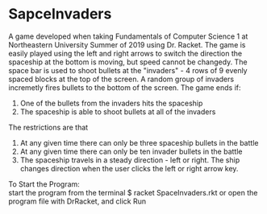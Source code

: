 # SapceInvaders
A game developed when taking Fundamentals of Computer Science 1 at Northeastern University Summer of 2019 using Dr. Racket.
The game is easily played using the left and right arrows to switch the direction the spaceship at the bottom is moving, but speed cannot be changedy. The space bar is used to shoot bullets at the "invaders" - 4 rows of 9 evenly spaced blocks at the top of the screen. A random group of invaders incremetly fires bullets to the bottom of the screen. 
The game ends if:  
1. One of the bullets from the invaders hits the spaceship
2. The spaceship is able to shoot bullets at all of the invaders

The restrictions are that
1. At any given time there can only be three spaceship bullets in the battle
2. At any given time there can only be ten invader bullets in the battle
3. The spaceship travels in a steady direction - left or right. The ship changes direction when the user clicks the left or right arrow key.

To Start the Program:  
start the program from the terminal $ racket SpaceInvaders.rkt
or open the program file with DrRacket, and click Run
